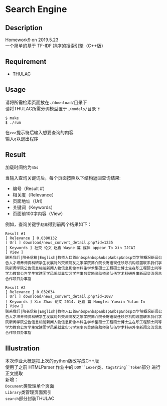 # Search Engine

## Description 
Homework9 on 2019.5.23  
一个简单的基于 TF-IDF 排序的搜索引擎（C++版） 

## Requirement
* THULAC  

## Usage
请将所需检索页面放在`./download/`目录下  
请将THULAC所需分词模型置于`./models/`目录下  

```
$ make
$ ./run
```  

在`>>>`提示符后输入想要查询的内容  
输入`q`以退出程序

## Result
加载时间约为`45s`

当输入查询关键词后，每个页面按照以下结构返回查询结果:

* 编号（Result #）
* 相关度（Relevance）
* 页面地址（Url）
* 关键词（Keywords）
* 页面前100字内容（View）  

例如，查询关键字`赵鑫`得到前两个结果如下：

```  
Result #1
[ Relevance ] 0.0380132
[ Url ] download/news_convert_detail.php?id=1235
[ Keywords ] 社交 论文 赵鑫 Wayne 篇 媒体 appear To Xin IJCAI
[ View ]
联系我们|院长信箱|English|教师入口首&nbsp&nbsp&nbsp&nbsp&nbsp页学院概况新闻公告人才培养师资科研学生发展对外交流院友之家学院简介院长寄语现任领导机构设置联系我们学院新闻学院公告信息相册新闻人物信息影像本科生学术型硕士工程硕士博士生在职工程硕士同等学力教育公告学生党建团学风采就业实习学生事务奖励资助师资队伍学术科研外事新闻交流信息合作项目办事指

Result #2
[ Relevance ] 0.032634
[ Url ] download/news_convert_detail.php?id=1087
[ Keywords ] Xin Zhao 论文 2014. 赵鑫 篇 Hongfei Yuexin Yulan In
[ View ]
联系我们|院长信箱|English|教师入口首&nbsp&nbsp&nbsp&nbsp&nbsp页学院概况新闻公告人才培养师资科研学生发展对外交流院友之家学院简介院长寄语现任领导机构设置联系我们学院新闻学院公告信息相册新闻人物信息影像本科生学术型硕士工程硕士博士生在职工程硕士同等学力教育公告学生党建团学风采就业实习学生事务奖励资助师资队伍学术科研外事新闻交流信息合作项目办事指
```

## Illustration
本次作业大概是把上次的python版改写成C++版  
使用了之前 HTMLParser 作业中的 `DOM``Lexer`类、`tagString``Token`部分 进行正文提取  
新增：  
`Document`类管理单个页面  
`Library`类管理页面索引  
`search`部分封装THULAC  